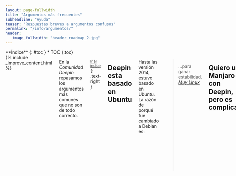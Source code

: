 ```yaml
---
layout: page-fullwidth
title: "Argumentos más frecuentes"
subheadline: "Ayuda"
teaser: "Respuestas breves a argumentos confusos"
permalink: "/info/argumentos/"
header:
   image_fullwidth: "header_roadmap_2.jpg"
---
```

<div class="row">
<div class="medium-4 medium-push-8 columns" markdown="1">
<div class="panel radius" markdown="1">
**Índice**
{: #toc }
*  TOC
{:toc}
</div>
</div><!-- /.medium-4.columns -->

<div class="medium-8 medium-pull-4 columns" markdown="1">
{% include _improve_content.html %}

En la *Comunidad Deepin* repasamos los argumentos más comunes que no son de todo correcto.

<small markdown="1">[Ir al índice](#toc)</small>
{: .text-right }

## Deepin esta basado en Ubuntu

Hasta las versión 2014, estuvo basado en Ubuntu. La razón de porqué fue cambiado a Debian es:

> ...para ganar estabilidad.
<cite>[Muy Linux](http://www.muylinux.com/2015/12/31/deepin-15/)</cite>

## Quiero usar Manjaro con Deepin, pero es complicado

Pueds instalar con la versión Manjaro Deepin, hecha por la comunidad. [Detalles en vídeo](https://www.youtube.com/watch?v=jufTUvAOf8k).

<img class="t60" src="{{ site.urlimg }}header_homepage_13.jpg" alt="">

## Deepin no trae juegos propios

Echa un vistazo en [Juegos para Deepin]({{ site.url }}/manual/juegos/). Lo puedes conseguir en la Deepin Store o Steam.

## La terminal es muy complicada, solo saben los hackers

Es falso, la terminal es el equivalente al "Símbolo de sistema" en Windows. Puedes ejecutar aplcaciones con solo escribir en lugar de acceder a menúes, botones y listas. Por ejemplo, para la ayuda está:

{% include alert terminal='help' %}

## El manual se siente incompleto

{% include alert text='Puedes mejorarlo [en Github](https://github.com/comunidad-deepin/comunidad-deepin.github.io)' %}

{% include _improve_content.html %}

</div><!-- /.medium-8.columns -->
</div><!-- /.row -->
